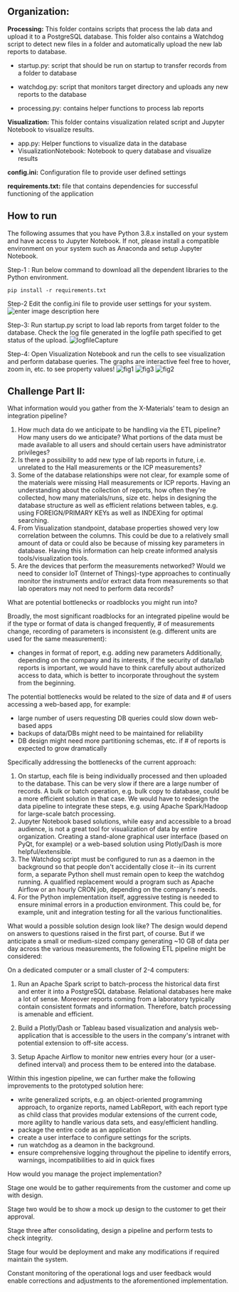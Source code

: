 ## Organization:
**Processing:** This folder contains scripts that process the lab data and upload it to a PostgreSQL database. This folder also contains a Watchdog script to detect new files in a folder and automatically upload the new lab reports to database.

 - startup.py: script that should be run on startup to transfer records
   from a folder to database
   
  - watchdog.py: script that monitors target directory and uploads any new reports to the database
  
   - processing.py: contains helper functions to process lab reports

**Visualization:** This folder contains visualization related script and Jupyter Notebook to visualize results.
- app.py:  Helper functions to visualize data in the database
- VisualizationNotebook: Notebook to query database and visualize results
 
 **config.ini:** Configuration file to provide user defined settings
 
 **requirements.txt:** file that contains dependencies for successful functioning of the application
 ## How to run
The following assumes that you have Python 3.8.x installed on your system and have access to Jupyter Notebook. If not, please install a compatible environment on your system such as Anaconda and setup Jupyter Notebook. 

 Step-1 : Run below command to download all the dependent libraries to the Python environment.
 ```
 pip install -r requirements.txt
```
 Step-2 Edit the config.ini file to provide user settings for your system.
![enter image description here](https://user-images.githubusercontent.com/43352808/93659630-16558680-f9fc-11ea-98f6-0718c5401a2a.png)

Step-3: Run startup.py script to load lab reports from target folder to the database. Check the log file generated in the logfile path specified to get status of the upload.
 ![logfileCapture](https://user-images.githubusercontent.com/43352808/93659703-15712480-f9fd-11ea-9d69-b08dd771abef.PNG) 
 
 Step-4: Open Visualization Notebook and run the cells to see visualization and perform database queries. The graphs are interactive feel free to hover, zoom in, etc. to see property values!
 ![fig1](https://user-images.githubusercontent.com/43352808/93659837-6a616a80-f9fe-11ea-82de-a185c146dad8.PNG)
 ![fig3](https://user-images.githubusercontent.com/43352808/93659859-8a912980-f9fe-11ea-9e9b-2c87135836a3.PNG)
 ![fig2](https://user-images.githubusercontent.com/43352808/93659899-b0b6c980-f9fe-11ea-85b2-4a4bdc71223a.PNG)

## Challenge Part II: 

What information would you gather from the X-Materials’ team to design an
integration pipeline?
1) How much data do we anticipate to be handling via the ETL pipeline? How many users do we anticipate? What portions of the data must be made available to all users and should certain users have administrator privileges? 
2) Is there a possibility to add new type of lab reports in future, i.e. unrelated to the Hall measurements or the ICP measurements?
2) Some of the database relationships were not clear, for example some of the materials were missing Hall measurements or ICP reports. Having an understanding about the collection of reports, how often they're collected, how many materials/runs, size etc. helps in designing the database structure as well as efficient relations between tables, e.g. using FOREIGN/PRIMARY KEYs as well as INDEXing for optimal searching. 
3) From Visualization standpoint, database properties showed very low correlation between the columns. This could be due to a relatively small amount of data or could also be because of missing key parameters in database. Having this information can help create informed analysis tools/visualization tools. 
4) Are the devices that perform the measurements networked? Would we need to consider IoT (Internet of Things)-type approaches to continually monitor the instruments and/or extract data from measurements so that lab operators may not need to perform data records? 

What are potential bottlenecks or roadblocks you might run into?

Broadly, the most significant roadblocks for an integrated pipeline would be if the type or format of data is changed frequently, # of measurements change, recording of parameters is inconsistent (e.g. different units are used for the same measurement):
- changes in format of report, e.g. adding new parameters
Additionally, depending on the company and its interests, if the security of data/lab reports is important, we would have to think carefully about authorized access to data, which is better to incorporate throughout the system from the beginning.

The potential bottlenecks would be related to the size of data and # of users accessing a web-based app, for example: 
- large number of users requesting DB queries could slow down web-based apps
- backups of data/DBs might need to be maintained for reliability
- DB design might need more partitioning schemas, etc. if # of reports is expected to grow dramatically

Specifically addressing the bottlenecks of the current approach: 
1) On startup, each file is being individually processed and then uploaded to the database. This can be very slow if there are a large number of records.  A bulk or batch operation, e.g. bulk copy to database, could be a more efficient solution in that case. We would have to redesign the data pipeline to integrate these steps, e.g. using Apache Spark/Hadoop for large-scale batch processing. 
2) Jupyter  Notebook based solutions, while easy and accessible to a broad audience, is not a great tool for visualization of data by entire organization. Creating a stand-alone graphical user interface (based on PyQt, for example) or a web-based solution using Plotly/Dash is more helpful/extensible. 
3) The Watchdog script must be configured to run as a daemon in the background so that people don't accidentally close it--in its current form, a separate Python shell must remain open to keep the watchdog running. A qualified replacement would a program such as Apache Airflow or an hourly CRON job, depending on the company's needs.
4) For the Python implementation itself, aggressive testing is needed to ensure minimal errors in a production environment. This could be, for example, unit and integration testing for all the various functionalities. 

What would a possible solution design look like?
The design would depend on answers to questions raised in the first part, of course. But if we anticipate a small or medium-sized company generating ~10 GB of data per day across the various measurements, the following ETL pipeline might be considered:

On a dedicated computer or a small cluster of 2-4 computers: 

1) Run an Apache Spark script to batch-process the historical data first and enter it into a PostgreSQL database. Relational databases here make a lot of sense. Moreover reports coming from a laboratory typically contain consistent formats and information. Therefore, batch processing is amenable and efficient. 

2) Build a Plotly/Dash or Tableau based visualization and analysis web-application that is accessible to the users in the company's intranet with potential extension to off-site access. 

3) Setup Apache Airflow to monitor new entries every hour (or a user-defined interval) and process them to be entered into the database. 

Within this ingestion pipeline, we can further make the following improvements to the prototyped solution here: 
- write generalized scripts, e.g. an object-oriented programming approach, to organize reports, named LabReport, with each report type as child class that provides modular extensions of the current code, more agility to handle various data sets, and easy/efficient handling. 
- package the entire code as an application
- create a user interface to configure settings for the scripts. 
- run watchdog as a deamon in the background. 
- ensure comprehensive logging throughout the pipeline to identify errors, warnings, incompatibilities to aid in quick fixes

How would you manage the project implementation?

Stage one would be to gather requirements from the customer and come up with design.

Stage two would be to show a mock up design to the customer to get their approval.

Stage three after consolidating, design a pipeline and perform tests to check integrity.

Stage four would be deployment and make any modifications if required
maintain the system.  

Constant monitoring of the operational logs and user feedback would enable corrections and adjustments to the aforementioned implementation. 
